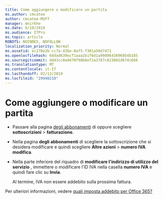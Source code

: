 ```yaml
---
title: Come aggiungere o modificare un partita
ms.author: cmcatee
author: cmcatee-MSFT
manager: mnirkhe
ms.date: 6/19/2018
ms.audience: ITPro
ms.topic: article
ROBOTS: NOINDEX, NOFOLLOW
localization_priority: Normal
ms.assetid: ec278e2b-cc7a-43be-8af5-f381a50d7471
ms.openlocfilehash: 6ddad639ecf1aaa2b1f6d1a9989643696954b185
ms.sourcegitcommit: dd43cc0a9470f98b8ef2a3787c823801d674c666
ms.translationtype: MT
ms.contentlocale: it-IT
ms.lasthandoff: 02/12/2019
ms.locfileid: "29940210"
---
```

# <a name="how-to-add-or-edit-a-vatid"></a>Come aggiungere o modificare un partita

- Passare alla pagina [degli abbonamenti](https://go.microsoft.com/fwlink/p/?linkid=842054) di oppure scegliere **sottoscrizioni** \> **fatturazione**.
    
- Nella pagina **degli abbonamenti** di scegliere la sottoscrizione che si desidera modificare e quindi scegliere **Altre azioni** \> **numero IVA modifica**.
    
- Nella parte inferiore del riquadro di **modificare l'indirizzo di utilizzo del servizio** , immettere o modificare l'ID IVA nella casella **numero IVA** e quindi fare clic su **Invia**.
    
    Al termine, IVA non essere addebito sulla prossima fattura.
    
Per ulteriori informazioni, vedere [quali imposta addebito per Office 365?](https://support.office.com/article/7e77382b-b966-4ad5-a515-9e629a777a22.aspx)
  

